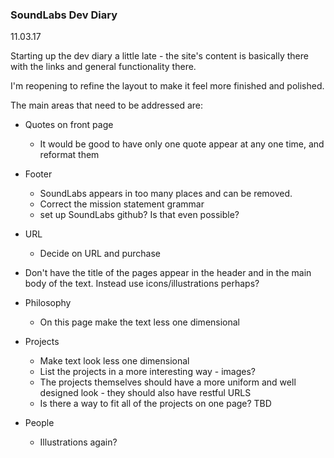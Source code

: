 ### SoundLabs Dev Diary

11.03.17

Starting up the dev diary a little late - the site's content is basically there with the links and general functionality there.

I'm reopening to refine the layout to make it feel more finished and polished.

The main areas that need to be addressed are:

- Quotes on front page
	- It would be good to have only one quote appear at any one time, and reformat them

- Footer
	- SoundLabs appears in too many places and can be removed.
	- Correct the mission statement grammar
	- set up SoundLabs github? Is that even possible?

- URL 
	-	Decide on URL and purchase

- Don't have the title of the pages appear in the header and in the main body of the text. Instead use icons/illustrations perhaps?

- Philosophy
	- On this page make the text less one dimensional

- Projects
	- Make text look less one dimensional
	- List the projects in a more interesting way - images?
	- The projects themselves should have a more uniform and well designed look - they should also have restful URLS
	- Is there a way to fit all of the projects on one page? TBD
- People
	- Illustrations again?
